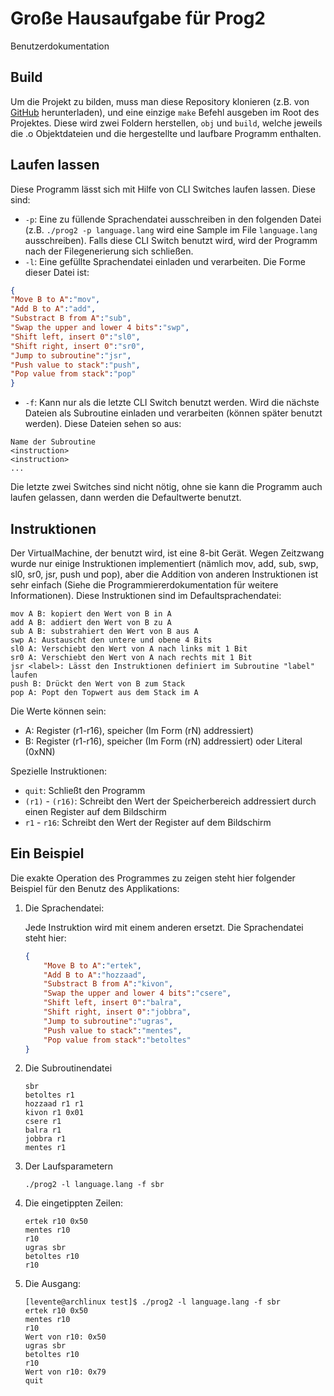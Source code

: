 # Große Hausaufgabe für Prog2
Benutzerdokumentation

## Build
Um die Projekt zu bilden, muss man diese Repository klonieren (z.B. von [GitHub](https://github.com/leventeBajczi/prog2-gha/) herunterladen), und eine einzige `make` Befehl ausgeben im Root des Projektes. Diese wird zwei Foldern herstellen, `obj` und `build`, welche jeweils die .o Objektdateien und die hergestellte und laufbare Programm enthalten.

## Laufen lassen
Diese Programm lässt sich mit Hilfe von CLI Switches laufen lassen. Diese sind:
* `-p`: Eine zu füllende Sprachendatei ausschreiben in den folgenden Datei (z.B. `./prog2 -p language.lang` wird eine Sample im File `language.lang` ausschreiben). Falls diese CLI Switch benutzt wird, wird der Programm nach der Filegenerierung sich schließen. 
* `-l`: Eine gefüllte Sprachendatei einladen und verarbeiten. Die Forme dieser Datei ist:
``` json
{
"Move B to A":"mov",
"Add B to A":"add",
"Substract B from A":"sub",
"Swap the upper and lower 4 bits":"swp",
"Shift left, insert 0":"sl0",
"Shift right, insert 0":"sr0",
"Jump to subroutine":"jsr",
"Push value to stack":"push",
"Pop value from stack":"pop"
}
```
* `-f`: Kann nur als die letzte CLI Switch benutzt werden. Wird die nächste Dateien als Subroutine einladen und verarbeiten (können später benutzt werden). Diese Dateien sehen so aus:
```
Name der Subroutine
<instruction>
<instruction>
...
```
Die letzte zwei Switches sind nicht nötig, ohne sie kann die Programm auch laufen gelassen, dann werden die Defaultwerte benutzt.

## Instruktionen
Der VirtualMachine, der benutzt wird, ist eine 8-bit Gerät. 
Wegen Zeitzwang wurde nur einige Instruktionen implementiert (nämlich mov, add, sub, swp, sl0, sr0, jsr, push und pop), aber die Addition von anderen Instruktionen ist sehr einfach (Siehe die Programmiererdokumentation für weitere Informationen).
Diese Instruktionen sind im Defaultsprachendatei:
```
mov A B: kopiert den Wert von B in A
add A B: addiert den Wert von B zu A
sub A B: substrahiert den Wert von B aus A
swp A: Austauscht den untere und obene 4 Bits
sl0 A: Verschiebt den Wert von A nach links mit 1 Bit
sr0 A: Verschiebt den Wert von A nach rechts mit 1 Bit
jsr <label>: Lässt den Instruktionen definiert im Subroutine "label" laufen 
push B: Drückt den Wert von B zum Stack
pop A: Popt den Topwert aus dem Stack im A 
```
Die Werte können sein:
* A: Register (r1-r16), speicher (Im Form (rN) addressiert)
* B: Register (r1-r16), speicher (Im Form (rN) addressiert) oder Literal (0xNN)

Spezielle Instruktionen:
* `quit`: Schließt den Programm
* `(r1)` - `(r16)`: Schreibt den Wert der Speicherbereich addressiert durch einen Register auf dem Bildschirm
* `r1` - `r16`: Schreibt den Wert der Register auf dem Bildschirm

## Ein Beispiel
Die exakte Operation des Programmes zu zeigen steht hier folgender Beispiel für den Benutz des Applikations:
1.  Die Sprachendatei:
    
    Jede Instruktion wird mit einem anderen ersetzt. Die Sprachendatei steht hier:
    ``` json
    {
        "Move B to A":"ertek",
        "Add B to A":"hozzaad",
        "Substract B from A":"kivon",
        "Swap the upper and lower 4 bits":"csere",
        "Shift left, insert 0":"balra",
        "Shift right, insert 0":"jobbra",
        "Jump to subroutine":"ugras",
        "Push value to stack":"mentes",
        "Pop value from stack":"betoltes"
    }
    ```
2. Die Subroutinendatei

    ```
    sbr
    betoltes r1
    hozzaad r1 r1
    kivon r1 0x01
    csere r1
    balra r1
    jobbra r1
    mentes r1
    ```
3. Der Laufsparametern
    
    `./prog2 -l language.lang -f sbr`
4. Die eingetippten Zeilen:
    ```
    ertek r10 0x50
    mentes r10
    r10
    ugras sbr
    betoltes r10
    r10
    ```
5. Die Ausgang:
    ```
    [levente@archlinux test]$ ./prog2 -l language.lang -f sbr
    ertek r10 0x50
    mentes r10
    r10
    Wert von r10: 0x50
    ugras sbr
    betoltes r10
    r10
    Wert von r10: 0x79
    quit
    ```